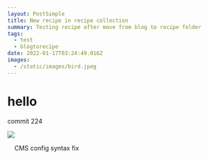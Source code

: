 ```yaml
---
layout: PostSimple
title: New recipe in recipe collection
summary: Testing recipe after move from blog to recipe folder
tags:
  - test
  - blogtorecipe
date: 2022-01-17T03:24:49.016Z
images:
  - /static/images/bird.jpeg
---
```



# hello
commit 224


![](/static/images/bat-2639114_1280.jpg)



    CMS config syntax fix
